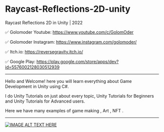 # Raycast-Reflections-2D-unity
Raycast Reflections 2D in Unity | 2022 

✅ Golomoder Youtube: https://www.youtube.com/c/GolomOder

✅ Golomoder Instagram: https://www.instagram.com/golomoder/

✅ Itch.io: https://reversegravity.itch.io/

✅ Google Play: https://play.google.com/store/apps/dev?id=5576002128030512939

--------------------------------------------------------------------
Hello and Welcome!
here you will learn everything about Game Development in Unity using C#.

I do Unity Tutorials on just about every topic, Unity Tutorials for Beginners and Unity Tutorials for Advanced users.

Here we have many examples of game making , Art , NFT .

--------------------------------------------------------------------

[![IMAGE ALT TEXT HERE](http://img.youtube.com/vi/FWUp6PUJ11E/0.jpg)](http://www.youtube.com/watch?v=FWUp6PUJ11E)
